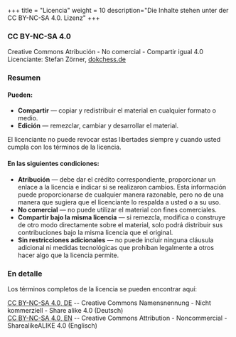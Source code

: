 +++
title = "Licencia"
weight = 10
description="Die Inhalte stehen unter der CC BY-NC-SA 4.0. Lizenz"
+++

### CC BY-NC-SA 4.0
Creative Commons Atribución - No comercial - Compartir igual 4.0
Licenciante: Stefan Zörner, [dokchess.de](https://www.dokchess.de) 

### Resumen

#### Pueden:

* **Compartir** — copiar y redistribuir el material en cualquier formato o medio.
* **Edición** — remezclar, cambiar y desarrollar el material.

El licenciante no puede revocar estas libertades siempre y cuando usted cumpla con los términos de la licencia.

#### En las siguientes condiciones:

* **Atribución** — debe dar el crédito correspondiente, proporcionar un enlace a la licencia e indicar si se realizaron cambios. Esta información puede proporcionarse de cualquier manera razonable, pero no de una manera que sugiera que el licenciante lo respalda a usted o a su uso.
* **No comercial** — no puede utilizar el material con fines comerciales.
* **Compartir bajo la misma licencia** — si remezcla, modifica o construye de otro modo directamente sobre el material, solo podrá distribuir sus contribuciones bajo la misma licencia que el original.
* **Sin restricciones adicionales** — no puede incluir ninguna cláusula adicional ni medidas tecnológicas que prohíban legalmente a otros hacer algo que la licencia permite.


### En detalle

Los términos completos de la licencia se pueden encontrar aquí:

<i class="fas fa-external-link-alt"></i> [CC BY-NC-SA 4.0, DE](https://creativecommons.org/licenses/by-nc-sa/4.0/deed.de) -- Creative Commons Namensnennung - Nicht kommerziell - Share alike 4.0 (Deutsch)  
<i class="fas fa-external-link-alt"></i> [CC BY-NC-SA 4.0, EN](https://creativecommons.org/licenses/by-nc-sa/4.0/) -- Creative Commons Attribution - Noncommercial - SharealikeALIKE 4.0 (Englisch)  
